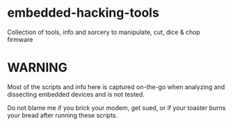 # embedded-hacking-tools

Collection of tools, info and sorcery to manipulate, cut, dice &amp; chop firmware

# WARNING

Most of the scripts and info here is captured on-the-go when analyzing and dissecting embedded devices and is not tested.

Do not blame me if you brick your modem, get sued, or if your toaster burns your bread after running these scripts.

